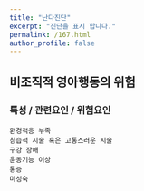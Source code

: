 ```yaml
---
title: "난다진단"
excerpt: "진단을 표시 합니다."
permalink: /167.html
author_profile: false
---
```

## 비조직적 영아행동의 위험



### 특성 / 관련요인 / 위험요인

>   

    환경적응 부족
    침습적 시술 혹은 고통스러운 시술
    구강 장애
    운동기능 이상
    통증
    미성숙
